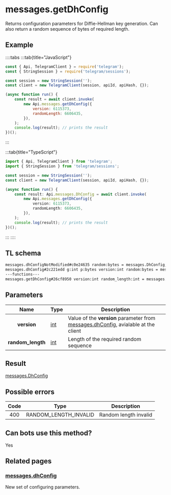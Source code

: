 # messages.getDhConfig

Returns configuration parameters for Diffie-Hellman key generation. Can also return a random sequence of bytes of required length.

## Example

::::tabs
:::tab{title="JavaScript"}

```js
const { Api, TelegramClient } = require('telegram');
const { StringSession } = require('telegram/sessions');

const session = new StringSession('');
const client = new TelegramClient(session, apiId, apiHash, {});

(async function run() {
    const result = await client.invoke(
        new Api.messages.getDhConfig({
            version: 6115373,
            randomLength: 6606435,
        }),
    );
    console.log(result); // prints the result
})();
```

:::

:::tab{title="TypeScript"}

```ts
import { Api, TelegramClient } from 'telegram';
import { StringSession } from 'telegram/sessions';

const session = new StringSession('');
const client = new TelegramClient(session, apiId, apiHash, {});

(async function run() {
    const result: Api.messages.DhConfig = await client.invoke(
        new Api.messages.getDhConfig({
            version: 6115373,
            randomLength: 6606435,
        }),
    );
    console.log(result); // prints the result
})();
```

:::
::::

## TL schema

```txt
messages.dhConfigNotModified#c0e24635 random:bytes = messages.DhConfig;
messages.dhConfig#2c221edd g:int p:bytes version:int random:bytes = messages.DhConfig;
---functions---
messages.getDhConfig#26cf8950 version:int random_length:int = messages.DhConfig;
```

## Parameters

|       Name        | Type                                      | Description                                                                                                                                   |
| :---------------: | ----------------------------------------- | --------------------------------------------------------------------------------------------------------------------------------------------- |
|    **version**    | [int](https://core.telegram.org/type/int) | Value of the **version** parameter from [messages.dhConfig](https://core.telegram.org/constructor/messages.dhConfig), avialable at the client |
| **random_length** | [int](https://core.telegram.org/type/int) | Length of the required random sequence                                                                                                        |

## Result

[messages.DhConfig](https://core.telegram.org/type/messages.DhConfig)

## Possible errors

| Code | Type                  | Description           |
| :--: | --------------------- | --------------------- |
| 400  | RANDOM_LENGTH_INVALID | Random length invalid |

## Can bots use this method?

Yes

## Related pages

### [messages.dhConfig](https://core.telegram.org/constructor/messages.dhConfig)

New set of configuring parameters.

